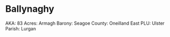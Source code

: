 # Ballynaghy

AKA: 83
Acres: Armagh
Barony: Seagoe
County: Oneilland East
PLU: Ulster
Parish: Lurgan